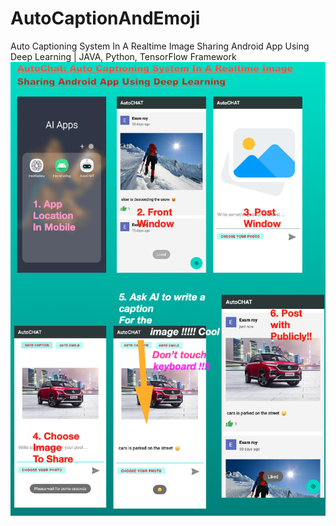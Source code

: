 # AutoCaptionAndEmoji
Auto Captioning System In A Realtime Image Sharing Android  App Using Deep Learning | JAVA, Python, TensorFlow Framework
![Output](outputs.png)
